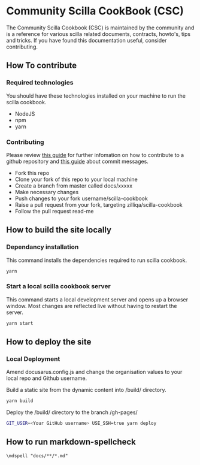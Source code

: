 # Community Scilla CookBook (CSC)

The Community Scilla Cookbook (CSC) is maintained by the community and is a reference for various scilla related documents, contracts, howto's, tips and tricks. If you have found this documentation useful, consider contributing.

## How To contribute

### Required technologies

You should have these technologies installed on your machine to run the scilla cookbook.

* NodeJS
* npm
* yarn

### Contributing

Please review [this guide](https://github.com/firstcontributions/first-contributions) for further infomation on how to contribute to a github repository and [this guide](https://gist.github.com/joshbuchea/6f47e86d2510bce28f8e7f42ae84c716) about commit messages.

* Fork this repo
* Clone your fork of this repo to your local machine
* Create a branch from master called docs/xxxxx
* Make necessary changes
* Push changes to your fork username/scilla-cookbook
* Raise a pull request from your fork, targeting zilliqa/scilla-cookbook
* Follow the pull request read-me

## How to build the site locally

### Dependancy installation

This command installs the dependencies required to run scilla cookbook.

```bash
yarn
```

### Start a local scilla cookbook server

This command starts a local development server and opens up a browser window. Most changes are reflected live without having to restart the server.

```bash
yarn start
```

## How to deploy the site

### Local Deployment

Amend docusarus.config.js and change the organisation values to your local repo and Github username.

Build a static site from the dynamic content into /build/ directory.

```bash
yarn build
```

Deploy the /build/ directory to the branch /gh-pages/

```bash
GIT_USER=<Your GitHub username> USE_SSH=true yarn deploy
```

## How to run markdown-spellcheck 

<!-- Check markdown spelling mistakes and add exceptions to the dictionary by running -->

```\mdspell "docs/**/*.md"```
